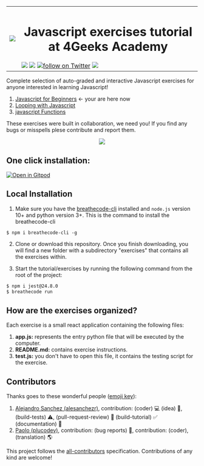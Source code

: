 <table>
  <tr>
    <td><img src="https://assets.breatheco.de/apis/img/images.php?blob&random&cat=icon&tags=4geeks,32"></td>
    <td>
      <h1 align="center"> Javascript exercises tutorial at 4Geeks Academy</h1>
      <img src="https://img.shields.io/github/last-commit/4geeksacademy/javascript-beginner-exercises-tutorial" />
      <a href="https://breatheco.de"><img src="https://img.shields.io/badge/certified-BreatheCode-blue" /></a>
      <a href="https://twitter.com/alesanchezr"><img src="https://img.shields.io/twitter/follow/alesanchezr?style=social&logo=twitter" alt="follow on Twitter"></a>
      <a href="https://gitpod.io#https://github.com/4GeeksAcademy/javascript-beginner-exercises-tutorial.git"><img src="https://img.shields.io/badge/Gitpod-ready--to--code-blue?logo=gitpod" /></a>
    </td>
  </tr>
</table>

Complete selection of auto-graded and interactive Javascript exercises for anyone interested in learning Javascript!

<ol>
  <li><a href="https://github.com/4GeeksAcademy/javascript-beginner-exercises-tutorial">Javascript for Beginners</a> ← your are here now</li>
  <li><a href="https://github.com/4GeeksAcademy/javascript-beginner-exercises-tutorial">Looping with Javascript</a></li>
  <li><a href="https://github.com/4GeeksAcademy/javascript-functions-exercises-tutorial">javascript Functions</a></li>
</ol>

These exercises were built in collaboration, we need you! If you find any bugs or misspells plese contribute and report them.

<p align="center">
  <img src="https://raw.githubusercontent.com/4GeeksAcademy/react-exercises/master/preview.gif">
</p>

<h2>One click installation:</h2>

[![Open in Gitpod](https://gitpod.io/button/open-in-gitpod.svg)](https://gitpod.io#https://github.com/4GeeksAcademy/javascript-beginner-exercises-tutorial.git)


## Local Installation

1) Make sure you have the [breathecode-cli](https://github.com/breatheco-de/breathecode-cli) installed and `node.js` version 10+ and python version 3+. This is the command to install the breathecode-cli
```
$ npm i breathecode-cli -g
```

2) Clone or download this repository. Once you finish downloading, you will find a new folder with a subdirectory "exercises" that contains all the exercises within.

3) Start the tutorial/exercises by running the following command from the root of the project:

```sh
$ npm i jest@24.8.0
$ breathecode run
```

## How are the exercises organized?

Each exercise is a small react application containing the following files:

1. **app.js:** represents the entry python file that will be executed by the computer.
2. **README.md:** contains exercise instructions.
3. **test.js:** you don't have to open this file, it contains the testing script for the exercise.

## Contributors

Thanks goes to these wonderful people ([emoji key](https://github.com/kentcdodds/all-contributors#emoji-key)):

1. [Alejandro Sanchez (alesanchezr)](https://github.com/alesanchezr), contribution: (coder) :computer: (idea) 🤔, (build-tests) :warning:, (pull-request-review) :eyes: (build-tutorial) :white_check_mark: (documentation) :book:
2. [Paolo (plucodev)](https://github.com/plucodev), contribution: (bug reports) :bug:, contribution: (coder), (translation) :earth_americas:

This project follows the
[all-contributors](https://github.com/kentcdodds/all-contributors)
specification. Contributions of any kind are welcome!
